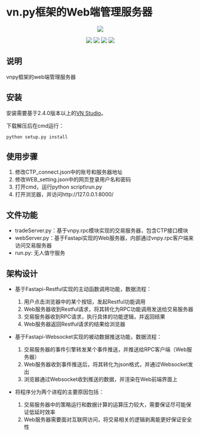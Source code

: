 # vn.py框架的Web端管理服务器

<p align="center">
  <img src ="https://vnpy.oss-cn-shanghai.aliyuncs.com/vnpy-logo.png"/>
</p>

<p align="center">
    <img src ="https://img.shields.io/badge/version-1.0.0-blueviolet.svg"/>
    <img src ="https://img.shields.io/badge/platform-linux|windows-yellow.svg"/>
    <img src ="https://img.shields.io/badge/python-3.7-blue.svg" />
    <img src ="https://img.shields.io/github/license/vnpy/vnpy.svg?color=orange"/>
</p>

## 说明

vnpy框架的web端管理服务器


## 安装

安装需要基于2.4.0版本以上的[VN Studio](https://www.vnpy.com)。

下载解压后在cmd运行：

```
python setup.py install
```

## 使用步骤

1. 修改CTP_connect.json中的账号和服务器地址
2. 修改WEB_setting.json中的网页登录用户名和密码
3. 打开cmd，运行python script\run.py
4. 打开浏览器，并访问http://127.0.0.1:8000/

## 文件功能

* tradeServer.py：基于vnpy.rpc模块实现的交易服务器，包含CTP接口模块
* webServer.py：基于Fastapi实现的Web服务器，内部通过vnpy.rpc客户端来访问交易服务器
* run.py: 无人值守服务

## 架构设计

* 基于Fastapi-Restful实现的主动函数调用功能，数据流程：
	1. 用户点击浏览器中的某个按钮，发起Restful功能调用
	2. Web服务器收到Restful请求，将其转化为RPC功能调用发送给交易服务器
	3. 交易服务器收到RPC请求，执行具体的功能逻辑，并返回结果
	4. Web服务器返回Restful请求的结果给浏览器

* 基于Fastapi-Websocket实现的被动数据推送功能，数据流程：
	1. 交易服务器的事件引擎转发某个事件推送，并推送给RPC客户端（Web服务器）
	2. Web服务器收到事件推送后，将其转化为json格式，并通过Websocket发出
	3. 浏览器通过Websocket收到推送的数据，并渲染在Web前端界面上

* 将程序分为两个进程的主要原因包括：
	1. 交易服务器中的策略运行和数据计算的运算压力较大，需要保证尽可能保证低延时效率
	2. Web服务器需要面对互联网访问，将交易相关的逻辑剥离能更好保证安全性